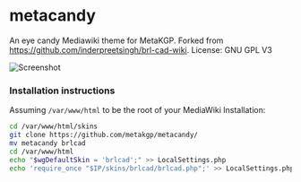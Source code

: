 # metacandy

An eye candy Mediawiki theme for MetaKGP. Forked from https://github.com/inderpreetsingh/brl-cad-wiki.
License: GNU GPL V3

![Screenshot](http://i.imgur.com/OtU1d4p.png "Screenshot")

### Installation instructions

Assuming `/var/www/html` to be the root of your MediaWiki Installation:

```sh
cd /var/www/html/skins
git clone https://github.com/metakgp/metacandy/
mv metacandy brlcad
cd /var/www/html
echo "$wgDefaultSkin = 'brlcad';" >> LocalSettings.php
echo 'require_once "$IP/skins/brlcad/brlcad.php";' >> LocalSettings.php
```
